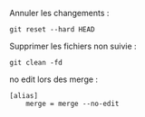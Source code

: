 
Annuler les changements :

~~~shell
git reset --hard HEAD
~~~


Supprimer les fichiers non suivie : 

~~~shell
git clean -fd
~~~

no edit lors des merge : 

~~~shell
[alias]
    merge = merge --no-edit
~~~

